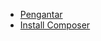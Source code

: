 - [Pengantar](/howto/content/introduction.md)
- [Install Composer](howto/content/install_composer_ubuntu)